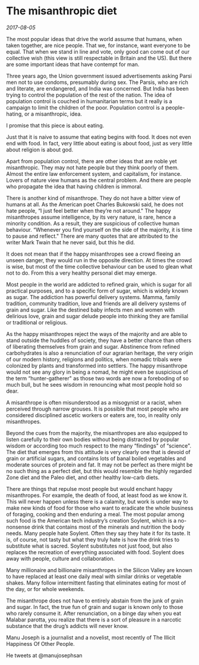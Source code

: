 # The misanthropic diet

*2017-08-05*

The most popular ideas that drive the world assume that humans, when
taken together, are nice people. That we, for instance, want everyone to
be equal. That when we stand in line and vote, only good can come out of
our collective wish (this view is still respectable in Britain and the
US). But there are some important ideas that have contempt for man.

Three years ago, the Union government issued advertisements asking Parsi
men not to use condoms, presumably during sex. The Parsis, who are rich
and literate, are endangered, and India was concerned. But India has
been trying to control the population of the rest of the nation. The
idea of population control is couched in humanitarian terms but it
really is a campaign to limit the children of the poor. Population
control is a people-hating, or a misanthropic, idea.

I promise that this piece is about eating.

Just that it is naive to assume that eating begins with food. It does
not even end with food. In fact, very little about eating is about food,
just as very little about religion is about god.

Apart from population control, there are other ideas that are noble yet
misanthropic. They may not hate people but they think poorly of them.
Almost the entire law enforcement system, and capitalism, for instance.
Lovers of nature view humans as the central problem. And there are
people who propagate the idea that having children is immoral.

There is another kind of misanthrope. They do not have a bitter view of
humans at all. As the American poet Charles Bukowski said, he does not
hate people, “I just feel better when they’re not around." The happy
misanthropes assume intelligence, by its very nature, is rare, hence a
minority condition. As a result, they are suspicious of collective human
behaviour. “Whenever you find yourself on the side of the majority, it
is time to pause and reflect." There are many quotes that are attributed
to the writer Mark Twain that he never said, but this he did.

It does not mean that if the happy misanthropes see a crowd fleeing an
unseen danger, they would run in the opposite direction. At times the
crowd is wise, but most of the time collective behaviour can be used to
glean what not to do. From this a very healthy personal diet may emerge.

Most people in the world are addicted to refined grain, which is sugar
for all practical purposes, and to a specific form of sugar, which is
widely known as sugar. The addiction has powerful delivery systems.
Mamma, family tradition, community tradition, love and friends are all
delivery systems of grain and sugar. Like the destined baby infects men
and women with delirious love, grain and sugar delude people into
thinking they are familial or traditional or religious.

As the happy misanthropes reject the ways of the majority and are able
to stand outside the huddles of society, they have a better chance than
others of liberating themselves from grain and sugar. Abstinence from
refined carbohydrates is also a renunciation of our agrarian heritage,
the very origin of our modern history, religions and politics, when
nomadic tribals were colonized by plants and transformed into settlers.
The happy misanthrope would not see any glory in being a nomad, he might
even be suspicious of the term “hunter-gatherer" as those two words are
now a foreboding of so much bull, but he sees wisdom in renouncing what
most people hold so dear.

A misanthrope is often misunderstood as a misogynist or a racist, when
perceived through narrow grouses. It is possible that most people who
are considered disciplined ascetic workers or eaters are, too, in
reality only misanthropes.

Beyond the cues from the majority, the misanthropes are also equipped to
listen carefully to their own bodies without being distracted by popular
wisdom or according too much respect to the many “findings" of
“science". The diet that emerges from this attitude is very clearly one
that is devoid of grain or artificial sugars, and contains lots of banal
boiled vegetables and moderate sources of protein and fat. It may not be
perfect as there might be no such thing as a perfect diet, but this
would resemble the highly regarded Zone diet and the Paleo diet, and
other healthy low-carb diets.

There are things that repulse most people but would enchant happy
misanthropes. For example, the death of food, at least food as we know
it. This will never happen unless there is a calamity, but work is under
way to make new kinds of food for those who want to eradicate the whole
business of foraging, cooking and then enduring a meal. The most popular
among such food is the American tech industry’s creation Soylent, which
is a no-nonsense drink that contains most of the minerals and nutrition
the body needs. Many people hate Soylent. Often they say they hate it
for its taste. It is, of course, not tasty but what they truly hate is
how the drink tries to substitute what is sacred. Soylent substitutes
not just food, but also replaces the recreation of everything associated
with food. Soylent does away with people, culture and collaboration.

Many millionaire and billionaire misanthropes in the Silicon Valley are
known to have replaced at least one daily meal with similar drinks or
vegetable shakes. Many follow intermittent fasting that eliminates
eating for most of the day, or for whole weekends.

The misanthrope does not have to entirely abstain from the junk of grain
and sugar. In fact, the true fun of grain and sugar is known only to
those who rarely consume it. After renunciation, on a binge day when you
eat Malabar parotta, you realize that there is a sort of pleasure in a
narcotic substance that the drug’s addicts will never know.

Manu Joseph is a journalist and a novelist, most recently of The Illicit
Happiness Of Other People.

He tweets at @manujosephsan
